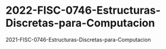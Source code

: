 # 2022-FISC-0746-Estructuras-Discretas-para-Computacion
2021-FISC-0746-Estructuras-Discretas-para-Computacion
